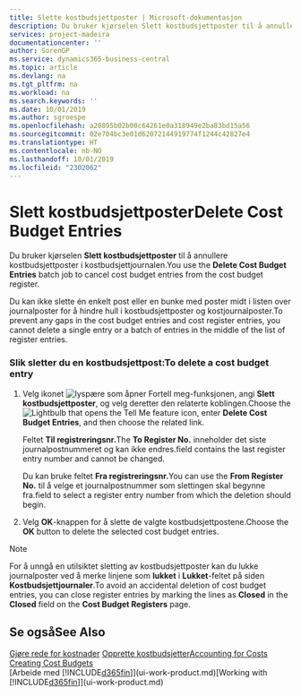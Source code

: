```yaml
---
title: Slette kostbudsjettposter | Microsoft-dokumentasjon
description: Du bruker kjørselen Slett kostbudsjettposter til å annullere kostbudsjettposter i kostbudsjettjournalen.
services: project-madeira
documentationcenter: ''
author: SorenGP
ms.service: dynamics365-business-central
ms.topic: article
ms.devlang: na
ms.tgt_pltfrm: na
ms.workload: na
ms.search.keywords: ''
ms.date: 10/01/2019
ms.author: sgroespe
ms.openlocfilehash: a20895b02b00c64261e0a318949e2ba83bd15a56
ms.sourcegitcommit: 02e704bc3e01d62072144919774f1244c42827e4
ms.translationtype: HT
ms.contentlocale: nb-NO
ms.lasthandoff: 10/01/2019
ms.locfileid: "2302062"
---
```

# <a name="delete-cost-budget-entries"></a><span data-ttu-id="5afa7-103">Slett kostbudsjettposter</span><span class="sxs-lookup"><span data-stu-id="5afa7-103">Delete Cost Budget Entries</span></span>
<span data-ttu-id="5afa7-104">Du bruker kjørselen **Slett kostbudsjettposter** til å annullere kostbudsjettposter i kostbudsjettjournalen.</span><span class="sxs-lookup"><span data-stu-id="5afa7-104">You use the **Delete Cost Budget Entries** batch job to cancel cost budget entries from the cost budget register.</span></span>  

<span data-ttu-id="5afa7-105">Du kan ikke slette én enkelt post eller en bunke med poster midt i listen over journalposter for å hindre hull i kostbudsjettposter og kostjournalposter.</span><span class="sxs-lookup"><span data-stu-id="5afa7-105">To prevent any gaps in the cost budget entries and cost register entries, you cannot delete a single entry or a batch of entries in the middle of the list of register entries.</span></span>  

### <a name="to-delete-a-cost-budget-entry"></a><span data-ttu-id="5afa7-106">Slik sletter du en kostbudsjettpost:</span><span class="sxs-lookup"><span data-stu-id="5afa7-106">To delete a cost budget entry</span></span>  

1.  <span data-ttu-id="5afa7-107">Velg ikonet ![lyspære som åpner Fortell meg-funksjonen](media/ui-search/search_small.png "Fortell hva du vil gjøre"), angi **Slett kostbudsjettposter**, og velg deretter den relaterte koblingen.</span><span class="sxs-lookup"><span data-stu-id="5afa7-107">Choose the ![Lightbulb that opens the Tell Me feature](media/ui-search/search_small.png "Tell me what you want to do") icon, enter **Delete Cost Budget Entries**, and then choose the related link.</span></span>  

    <span data-ttu-id="5afa7-108">Feltet **Til registreringsnr.**</span><span class="sxs-lookup"><span data-stu-id="5afa7-108">The **To Register No.**</span></span> <span data-ttu-id="5afa7-109">inneholder det siste journalpostnummeret og kan ikke endres.</span><span class="sxs-lookup"><span data-stu-id="5afa7-109">field contains the last register entry number and cannot be changed.</span></span>  

    <span data-ttu-id="5afa7-110">Du kan bruke feltet **Fra registreringsnr.**</span><span class="sxs-lookup"><span data-stu-id="5afa7-110">You can use the **From Register No.**</span></span> <span data-ttu-id="5afa7-111">til å velge et journalpostnummer som slettingen skal begynne fra.</span><span class="sxs-lookup"><span data-stu-id="5afa7-111">field to select a register entry number from which the deletion should begin.</span></span>  
2.  <span data-ttu-id="5afa7-112">Velg **OK**-knappen for å slette de valgte kostbudsjettpostene.</span><span class="sxs-lookup"><span data-stu-id="5afa7-112">Choose the **OK** button to delete the selected cost budget entries.</span></span>  

> [!NOTE]  
>  <span data-ttu-id="5afa7-113">For å unngå en utilsiktet sletting av kostbudsjettposter kan du lukke journalposter ved å merke linjene som **lukket** i **Lukket**-feltet på siden **Kostbudsjettjournaler**.</span><span class="sxs-lookup"><span data-stu-id="5afa7-113">To avoid an accidental deletion of cost budget entries, you can close register entries by marking the lines as **Closed** in the **Closed** field on the **Cost Budget Registers** page.</span></span>  

## <a name="see-also"></a><span data-ttu-id="5afa7-114">Se også</span><span class="sxs-lookup"><span data-stu-id="5afa7-114">See Also</span></span>  
<span data-ttu-id="5afa7-115">[Gjøre rede for kostnader](finance-manage-cost-accounting.md)
[Opprette kostbudsjetter](finance-create-cost-budgets.md)</span><span class="sxs-lookup"><span data-stu-id="5afa7-115">[Accounting for Costs](finance-manage-cost-accounting.md)
[Creating Cost Budgets](finance-create-cost-budgets.md)</span></span>  
<span data-ttu-id="5afa7-116">[Arbeide med [!INCLUDE[d365fin](includes/d365fin_md.md)]](ui-work-product.md)</span><span class="sxs-lookup"><span data-stu-id="5afa7-116">[Working with [!INCLUDE[d365fin](includes/d365fin_md.md)]](ui-work-product.md)</span></span>
